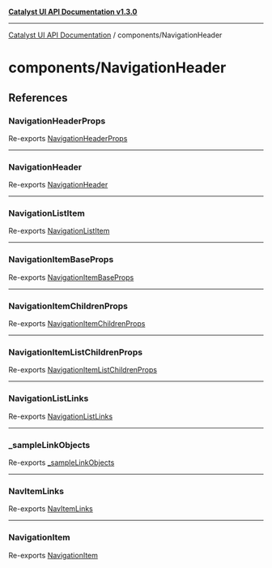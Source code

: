 [**Catalyst UI API Documentation v1.3.0**](../../README.md)

---

[Catalyst UI API Documentation](../../README.md) / components/NavigationHeader

# components/NavigationHeader

## References

### NavigationHeaderProps

Re-exports [NavigationHeaderProps](NavigationHeader/interfaces/NavigationHeaderProps.md)

---

### NavigationHeader

Re-exports [NavigationHeader](NavigationHeader/functions/NavigationHeader.md)

---

### NavigationListItem

Re-exports [NavigationListItem](NavigationItem/variables/NavigationListItem.md)

---

### NavigationItemBaseProps

Re-exports [NavigationItemBaseProps](NavigationItem/interfaces/NavigationItemBaseProps.md)

---

### NavigationItemChildrenProps

Re-exports [NavigationItemChildrenProps](NavigationItem/interfaces/NavigationItemChildrenProps.md)

---

### NavigationItemListChildrenProps

Re-exports [NavigationItemListChildrenProps](NavigationItem/interfaces/NavigationItemListChildrenProps.md)

---

### NavigationListLinks

Re-exports [NavigationListLinks](NavigationItem/interfaces/NavigationListLinks.md)

---

### \_sampleLinkObjects

Re-exports [\_sampleLinkObjects](NavigationItem/variables/sampleLinkObjects.md)

---

### NavItemLinks

Re-exports [NavItemLinks](NavigationItem/functions/NavItemLinks.md)

---

### NavigationItem

Re-exports [NavigationItem](NavigationItem/functions/NavigationItem.md)
